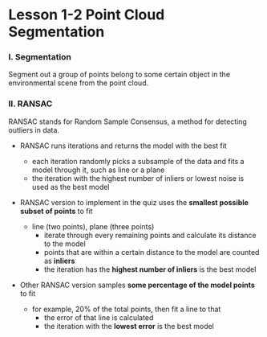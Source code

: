# Lesson 1-2 Point Cloud Segmentation

### I. Segmentation

Segment out a group of points belong to some certain object in the environmental scene from the point cloud.

### II. RANSAC

RANSAC stands for Random Sample Consensus, a method for detecting outliers in data.

- RANSAC runs iterations and returns the model with the best fit
    * each iteration randomly picks a subsample of the data and fits a model through it, such as line or a plane
    * the iteration with the highest number of inliers or lowest noise is used as the best model

- RANSAC version to implement in the quiz uses the **smallest possible subset of points** to fit
    * line (two points), plane (three points)
        + iterate through every remaining points and calculate its distance to the model
        + points that are within a certain distance to the model are counted as **inliers**
        + the iteration has the **highest number of inliers** is the best model

- Other RANSAC version samples **some percentage of the model points** to fit
    * for example, 20% of the total points, then fit a line to that
        + the error of that line is calculated
        + the iteration with the **lowest error** is the best model